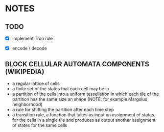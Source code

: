 # NOTES




## TODO

* [x] implement Tron rule
* [x] encode / decode




## BLOCK CELLULAR AUTOMATA COMPONENTS (WIKIPEDIA)

* a regular lattice of cells
* a finite set of the states that each cell may be in
* a partition of the cells into a uniform tessellation in which each tile of the partition has the same size an shape (NOTE: for example Margolus neighborhood)
* a rule for shifting the partition after each time step
* a transition rule, a function that takes as input an assignment of states for the cells in a single tile and produces as output another assignment of states for the same cells




